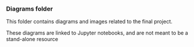### Diagrams folder

This folder contains diagrams and images related to the final project. 

These diagrams are linked to Jupyter notebooks, and are not meant to be a stand-alone resource
